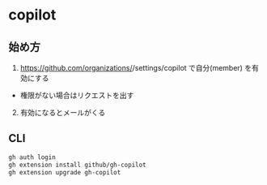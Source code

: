  # copilot

## 始め方

1. https://github.com/organizations/<org>/settings/copilot で自分(member) を有効にする
  * 権限がない場合はリクエストを出す

2. 有効になるとメールがくる

## CLI

```sh
gh auth login
gh extension install github/gh-copilot
gh extension upgrade gh-copilot
```
